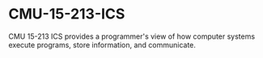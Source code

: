 # CMU-15-213-ICS
CMU 15-213 ICS provides a programmer's view of how computer systems execute programs, store information, and communicate.
